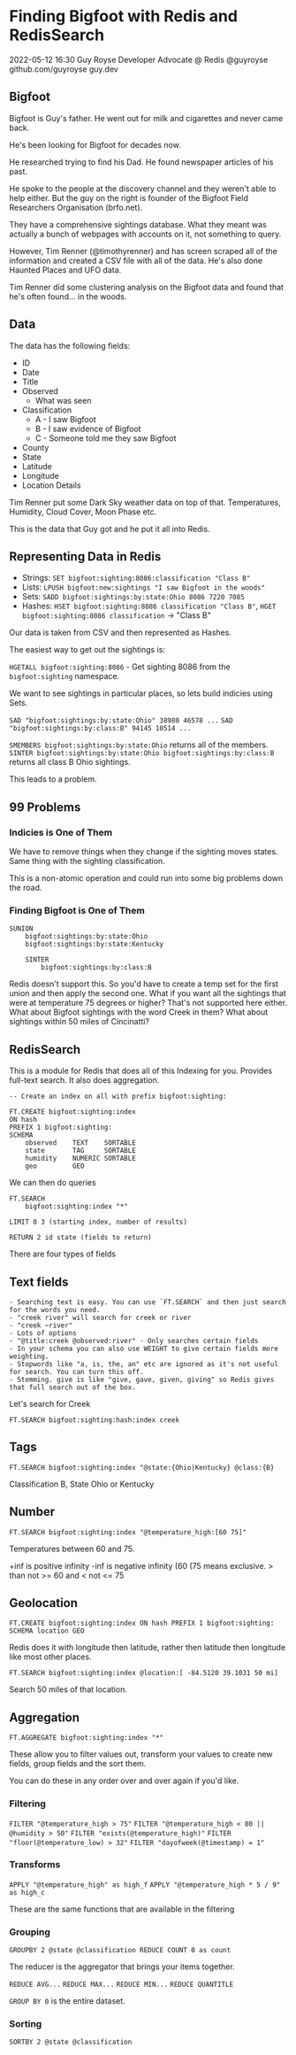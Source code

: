 # Finding Bigfoot with Redis and RedisSearch

2022-05-12 16:30
Guy Royse
Developer Advocate @ Redis
@guyroyse
github.com/guyroyse
guy.dev

## Bigfoot

Bigfoot is Guy's father. He went out for milk and cigarettes and never came back.

He's been looking for Bigfoot for decades now.

He researched trying to find his Dad. He found newspaper articles of his past.

He spoke to the people at the discovery channel and they weren't able to help either. But the guy on the right is founder of the Bigfoot Field Researchers Organisation (brfo.net).

They have a comprehensive sightings database. What they meant was actually a bunch of webpages with accounts on it, not something to query.

However, Tim Renner (@timothyrenner) and has screen scraped all of the information and created a CSV file with all of the data. He's also done Haunted Places and UFO data.

Tim Renner did some clustering analysis on the Bigfoot data and found that he's often found... in the woods.

## Data

The data has the following fields:

- ID
- Date
- Title
- Observed
    - What was seen
- Classification
    - A - I saw Bigfoot
    - B - I saw evidence of Bigfoot
    - C - Someone told me they saw Bigfoot
- County
- State
- Latitude
- Longitude
- Location Details

Tim Renner put some Dark Sky weather data on top of that. Temperatures, Humidity, Cloud Cover, Moon Phase etc.

This is the data that Guy got and he put it all into Redis.

## Representing Data in Redis

- Strings: `SET bigfoot:sighting:8086:classification "Class B"`
- Lists: `LPUSH bigfoot:new:sightings "I saw Bigfoot in the woods"`
- Sets: `SADD bigfoot:sightings:by:state:Ohio 8086 7220 7085`
- Hashes: `HSET bigfoot:sighting:8086 classification "Class B"`, `HGET bigfoot:sighting:8086 classification` -> "Class B" 

Our data is taken from CSV and then represented as Hashes.

The easiest way to get out the sightings is:

`HGETALL bigfoot:sighting:8086` - Get sighting 8086 from the `bigfoot:sighting` namespace.

We want to see sightings in particular places, so lets build indicies using Sets.

`SAD "bigfoot:sightings:by:state:Ohio" 38980 46578 ...`
`SAD "bigfoot:sightings:by:class:B" 94145 10514 ...`

`SMEMBERS bigfoot:sightings:by:state:Ohio` returns all of the members.
`SINTER bigfoot:sightings:by:state:Ohio bigfoot:sightings:by:class:B` returns all class B Ohio sightings.

This leads to a problem.

## 99 Problems

### Indicies is One of Them

We have to remove things when they change if the sighting moves states. Same thing with the sighting classification.

This is a non-atomic operation and could run into some big problems down the road.

### Finding Bigfoot is One of Them

```redis
SUNION
    bigfoot:sightings:by:state:Ohio
    bigfoot:sightings:by:state:Kentucky

    SINTER
        bigfoot:sightings:by:class:B
```

Redis doesn't support this. So you'd have to create a temp set for the first union and then apply the second one.
What if you want all the sightings that were at temperature 75 degrees or higher? That's not supported here either.
What about Bigfoot sightings with the word Creek in them?
What about sightings within 50 miles of Cincinatti?

## RedisSearch

This is a module for Redis that does all of this Indexing for you. Provides full-text search. It also does aggregation.

```redis
-- Create an index on all with prefix bigfoot:sighting:

FT.CREATE bigfoot:sighting:index
ON hash
PREFIX 1 bigfoot:sighting:
SCHEMA
    observed    TEXT    SORTABLE
    state       TAG     SORTABLE
    humidity    NUMERIC SORTABLE
    geo         GEO
```

We can then do queries

```redis
FT.SEARCH
    bigfoot:sighting:index "*"

LIMIT 0 3 (starting index, number of results)

RETURN 2 id state (fields to return)
```

There are four types of fields

## Text fields

    - Searching text is easy. You can use `FT.SEARCH` and then just search for the words you need.
    - "creek river" will search for creek or river
    - "creek ~river"
    - Lots of options
    - "@title:creek @observed:river" - Only searches certain fields
    - In your schema you can also use WEIGHT to give certain fields more weighting.
    - Stopwords like "a, is, the, an" etc are ignored as it's not useful for search. You can turn this off.
    - Stemming. give is like "give, gave, given, giving" so Redis gives that full search out of the box.

Let's search for Creek

`FT.SEARCH bigfoot:sighting:hash:index creek`

## Tags

`FT.SEARCH bigfoot:sighting:index "@state:{Ohio|Kentucky} @class:{B}`

Classification B, State Ohio or Kentucky

## Number

`FT.SEARCH bigfoot:sighting:index "@temperature_high:[60 75]"`

Temperatures between 60 and 75.

+inf is positive infinity
-inf is negative infinity
(60 (75 means exclusive. > than not >= 60 and < not <= 75

## Geolocation

`FT.CREATE bigfoot:sighting:index ON hash PREFIX 1 bigfoot:sighting: SCHEMA location GEO`

Redis does it with longitude then latitude, rather then latitude then longitude like most other places.

`FT.SEARCH bigfoot:sighting:index @location:[ -84.5120 39.1031 50 mi]`

Search 50 miles of that location.

## Aggregation

`FT.AGGREGATE bigfoot:sighting:index "*"`

These allow you to filter values out, transform your values to create new fields, group fields and the sort them.

You can do these in any order over and over again if you'd like.

### Filtering

`FILTER "@temperature_high > 75"`
`FILTER "@temperature_high < 80 || @humidity > 50"`
`FILTER "exists(@temperature_high)"`
`FILTER "floor(@temperature_low) > 32"`
`FILTER "dayofweek(@timestamp) = 1"`

### Transforms

`APPLY "@temperature_high" as high_f`
`APPLY "@temperature_high * 5 / 9" as high_c`

These are the same functions that are available in the filtering

### Grouping

`GROUPBY 2 @state @classification REDUCE COUNT 0 as count`

The reducer is the aggregator that brings your items together.

`REDUCE AVG...`
`REDUCE MAX...`
`REDUCE MIN...`
`REDUCE QUANTITLE`

`GROUP BY 0` is the entire dataset.

### Sorting

`SORTBY 2 @state @classification`